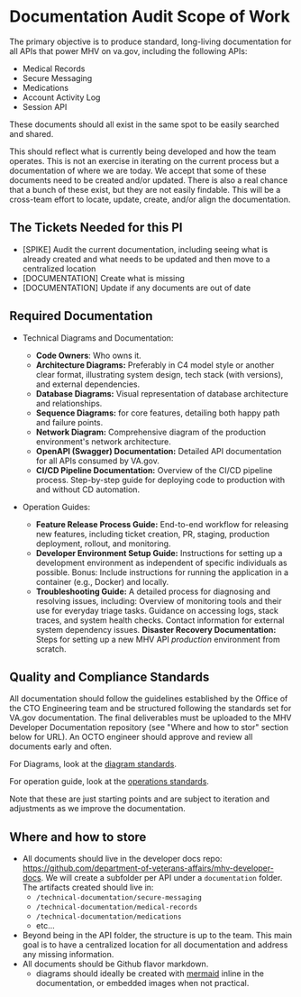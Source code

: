 # Documentation Audit Scope of Work

The primary objective is to produce standard, long-living documentation for all APIs that power MHV on va.gov, including the following APIs:

  - Medical Records
  - Secure Messaging
  - Medications
  - Account Activity Log
  - Session API

These documents should all exist in the same spot to be easily searched and shared.

This should reflect what is currently being developed and how the team operates. This is not an exercise in iterating on the current process but a documentation of where we are today. We accept that some of these documents need to be created and/or updated. There is also a real chance that a bunch of these exist, but they are not easily findable. This will be a cross-team effort to locate, update, create, and/or align the documentation.

## The Tickets Needed for this PI

- [SPIKE] Audit the current documentation, including seeing what is already created and what needs to be updated and then move to a centralized location
- [DOCUMENTATION] Create what is missing
- [DOCUMENTATION] Update if any documents are out of date

## Required Documentation

- Technical Diagrams and Documentation:
  - **Code Owners**: Who owns it.
  - **Architecture Diagrams:** Preferably in C4 model style or another clear format, illustrating system design, tech stack (with versions), and external dependencies.
  - **Database Diagrams:** Visual representation of database architecture and relationships.
  - **Sequence Diagrams:** for core features, detailing both happy path and failure points.
  - **Network Diagram:** Comprehensive diagram of the production environment's network architecture.
  - **OpenAPI (Swagger) Documentation:** Detailed API documentation for all APIs consumed by VA.gov.
  - **CI/CD Pipeline Documentation:**
        Overview of the CI/CD pipeline process.
        Step-by-step guide for deploying code to production with and without CD automation.

- Operation Guides:
  - **Feature Release Process Guide:**
        End-to-end workflow for releasing new features, including ticket creation, PR, staging, production deployment, rollout, and monitoring.
  - **Developer Environment Setup Guide:**
        Instructions for setting up a development environment as independent of specific individuals as possible.
        Bonus: Include instructions for running the application in a container (e.g., Docker) and locally.
  - **Troubleshooting Guide:**
        A detailed process for diagnosing and resolving issues, including:
            Overview of monitoring tools and their use for everyday triage tasks.
            Guidance on accessing logs, stack traces, and system health checks.
            Contact information for external system dependency issues.
    **Disaster Recovery Documentation:**
        Steps for setting up a new MHV API *production* environment from scratch.

## Quality and Compliance Standards

All documentation should follow the guidelines established by the Office of the CTO Engineering team and be structured following the standards set for VA.gov documentation. The final deliverables must be uploaded to the MHV Developer Documentation repository (see "Where and how to stor" section below for URL). An OCTO engineer should approve and review all documents early and often.

For Diagrams, look at the [diagram standards](./document-standards.md).

For operation guide, look at the [operations standards](./operations-guide-standards.md).

Note that these are just starting points and are subject to iteration and adjustments as we improve the documentation.

## Where and how to store

- All documents should live in the developer docs repo: <https://github.com/department-of-veterans-affairs/mhv-developer-docs>. We will create a subfolder per API under a `documentation` folder. The artifacts created should live in:
  - `/technical-documentation/secure-messaging`
  - `/technical-documentation/medical-records`
  - `/technical-documentation/medications`
  - etc...
- Beyond being in the API folder, the structure is up to the team. This main goal is to have a centralized location for all documentation and address any missing information.
- All documents should be Github flavor markdown.
  - diagrams should ideally be created with [mermaid](https://mermaid.js.org/) inline in the documentation, or embedded images when not practical.
